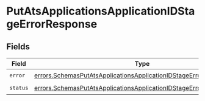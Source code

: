 # PutAtsApplicationsApplicationIDStageErrorResponse


## Fields

| Field                                                                                                                                                          | Type                                                                                                                                                           | Required                                                                                                                                                       | Description                                                                                                                                                    |
| -------------------------------------------------------------------------------------------------------------------------------------------------------------- | -------------------------------------------------------------------------------------------------------------------------------------------------------------- | -------------------------------------------------------------------------------------------------------------------------------------------------------------- | -------------------------------------------------------------------------------------------------------------------------------------------------------------- |
| `error`                                                                                                                                                        | [errors.SchemasPutAtsApplicationsApplicationIDStageErrorResponseError](../../models/errors/schemasputatsapplicationsapplicationidstageerrorresponseerror.md)   | :heavy_check_mark:                                                                                                                                             | N/A                                                                                                                                                            |
| `status`                                                                                                                                                       | [errors.SchemasPutAtsApplicationsApplicationIDStageErrorResponseStatus](../../models/errors/schemasputatsapplicationsapplicationidstageerrorresponsestatus.md) | :heavy_check_mark:                                                                                                                                             | N/A                                                                                                                                                            |